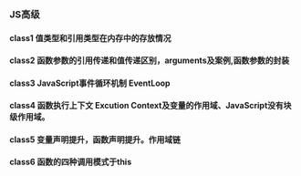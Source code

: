 ### JS高级

#### class1 值类型和引用类型在内存中的存放情况
#### class2 函数参数的引用传递和值传递区别，arguments及案例,函数参数的封装
#### class3 JavaScript事件循环机制 EventLoop
#### class4 函数执行上下文 Excution Context及变量的作用域、JavaScript没有块级作用域。
#### class5 变量声明提升，函数声明提升。作用域链
#### class6 函数的四种调用模式于this